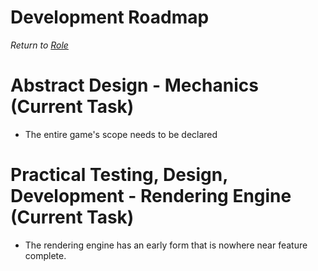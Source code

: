 # Development Roadmap
*Return to [Role](README.md)*

# Abstract Design - Mechanics (Current Task)

* The entire game's scope needs to be declared


# Practical Testing, Design, Development - Rendering Engine (Current Task)

* The rendering engine has an early form that is nowhere near feature complete.
